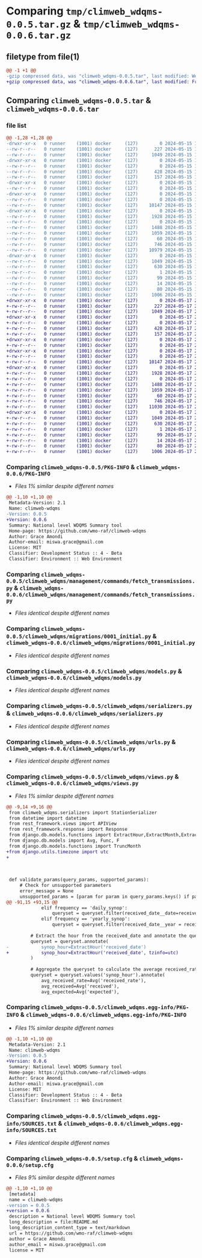 # Comparing `tmp/climweb_wdqms-0.0.5.tar.gz` & `tmp/climweb_wdqms-0.0.6.tar.gz`

## filetype from file(1)

```diff
@@ -1 +1 @@
-gzip compressed data, was "climweb_wdqms-0.0.5.tar", last modified: Wed May 15 11:55:07 2024, max compression
+gzip compressed data, was "climweb_wdqms-0.0.6.tar", last modified: Fri May 17 22:11:15 2024, max compression
```

## Comparing `climweb_wdqms-0.0.5.tar` & `climweb_wdqms-0.0.6.tar`

### file list

```diff
@@ -1,28 +1,28 @@
-drwxr-xr-x   0 runner    (1001) docker     (127)        0 2024-05-15 11:55:07.967765 climweb_wdqms-0.0.5/
--rw-r--r--   0 runner    (1001) docker     (127)      227 2024-05-15 11:55:02.000000 climweb_wdqms-0.0.5/MANIFEST.in
--rw-r--r--   0 runner    (1001) docker     (127)     1049 2024-05-15 11:55:07.967765 climweb_wdqms-0.0.5/PKG-INFO
-drwxr-xr-x   0 runner    (1001) docker     (127)        0 2024-05-15 11:55:07.967765 climweb_wdqms-0.0.5/climweb_wdqms/
--rw-r--r--   0 runner    (1001) docker     (127)        0 2024-05-15 11:55:02.000000 climweb_wdqms-0.0.5/climweb_wdqms/__init__.py
--rw-r--r--   0 runner    (1001) docker     (127)      428 2024-05-15 11:55:02.000000 climweb_wdqms-0.0.5/climweb_wdqms/admin.py
--rw-r--r--   0 runner    (1001) docker     (127)      157 2024-05-15 11:55:02.000000 climweb_wdqms-0.0.5/climweb_wdqms/apps.py
-drwxr-xr-x   0 runner    (1001) docker     (127)        0 2024-05-15 11:55:07.967765 climweb_wdqms-0.0.5/climweb_wdqms/management/
--rw-r--r--   0 runner    (1001) docker     (127)        0 2024-05-15 11:55:02.000000 climweb_wdqms-0.0.5/climweb_wdqms/management/__init__.py
-drwxr-xr-x   0 runner    (1001) docker     (127)        0 2024-05-15 11:55:07.967765 climweb_wdqms-0.0.5/climweb_wdqms/management/commands/
--rw-r--r--   0 runner    (1001) docker     (127)        0 2024-05-15 11:55:02.000000 climweb_wdqms-0.0.5/climweb_wdqms/management/commands/__init__.py
--rw-r--r--   0 runner    (1001) docker     (127)    10147 2024-05-15 11:55:02.000000 climweb_wdqms-0.0.5/climweb_wdqms/management/commands/fetch_transmissions.py
-drwxr-xr-x   0 runner    (1001) docker     (127)        0 2024-05-15 11:55:07.967765 climweb_wdqms-0.0.5/climweb_wdqms/migrations/
--rw-r--r--   0 runner    (1001) docker     (127)     1928 2024-05-15 11:55:02.000000 climweb_wdqms-0.0.5/climweb_wdqms/migrations/0001_initial.py
--rw-r--r--   0 runner    (1001) docker     (127)        0 2024-05-15 11:55:02.000000 climweb_wdqms-0.0.5/climweb_wdqms/migrations/__init__.py
--rw-r--r--   0 runner    (1001) docker     (127)     1488 2024-05-15 11:55:02.000000 climweb_wdqms-0.0.5/climweb_wdqms/models.py
--rw-r--r--   0 runner    (1001) docker     (127)     1059 2024-05-15 11:55:02.000000 climweb_wdqms-0.0.5/climweb_wdqms/serializers.py
--rw-r--r--   0 runner    (1001) docker     (127)       60 2024-05-15 11:55:02.000000 climweb_wdqms-0.0.5/climweb_wdqms/tests.py
--rw-r--r--   0 runner    (1001) docker     (127)      746 2024-05-15 11:55:02.000000 climweb_wdqms-0.0.5/climweb_wdqms/urls.py
--rw-r--r--   0 runner    (1001) docker     (127)    10979 2024-05-15 11:55:02.000000 climweb_wdqms-0.0.5/climweb_wdqms/views.py
-drwxr-xr-x   0 runner    (1001) docker     (127)        0 2024-05-15 11:55:07.967765 climweb_wdqms-0.0.5/climweb_wdqms.egg-info/
--rw-r--r--   0 runner    (1001) docker     (127)     1049 2024-05-15 11:55:07.000000 climweb_wdqms-0.0.5/climweb_wdqms.egg-info/PKG-INFO
--rw-r--r--   0 runner    (1001) docker     (127)      630 2024-05-15 11:55:07.000000 climweb_wdqms-0.0.5/climweb_wdqms.egg-info/SOURCES.txt
--rw-r--r--   0 runner    (1001) docker     (127)        1 2024-05-15 11:55:07.000000 climweb_wdqms-0.0.5/climweb_wdqms.egg-info/dependency_links.txt
--rw-r--r--   0 runner    (1001) docker     (127)       99 2024-05-15 11:55:07.000000 climweb_wdqms-0.0.5/climweb_wdqms.egg-info/requires.txt
--rw-r--r--   0 runner    (1001) docker     (127)       14 2024-05-15 11:55:07.000000 climweb_wdqms-0.0.5/climweb_wdqms.egg-info/top_level.txt
--rw-r--r--   0 runner    (1001) docker     (127)       80 2024-05-15 11:55:02.000000 climweb_wdqms-0.0.5/pyproject.toml
--rw-r--r--   0 runner    (1001) docker     (127)     1006 2024-05-15 11:55:07.971765 climweb_wdqms-0.0.5/setup.cfg
+drwxr-xr-x   0 runner    (1001) docker     (127)        0 2024-05-17 22:11:15.025694 climweb_wdqms-0.0.6/
+-rw-r--r--   0 runner    (1001) docker     (127)      227 2024-05-17 22:11:11.000000 climweb_wdqms-0.0.6/MANIFEST.in
+-rw-r--r--   0 runner    (1001) docker     (127)     1049 2024-05-17 22:11:15.025694 climweb_wdqms-0.0.6/PKG-INFO
+drwxr-xr-x   0 runner    (1001) docker     (127)        0 2024-05-17 22:11:15.021694 climweb_wdqms-0.0.6/climweb_wdqms/
+-rw-r--r--   0 runner    (1001) docker     (127)        0 2024-05-17 22:11:11.000000 climweb_wdqms-0.0.6/climweb_wdqms/__init__.py
+-rw-r--r--   0 runner    (1001) docker     (127)      428 2024-05-17 22:11:11.000000 climweb_wdqms-0.0.6/climweb_wdqms/admin.py
+-rw-r--r--   0 runner    (1001) docker     (127)      157 2024-05-17 22:11:11.000000 climweb_wdqms-0.0.6/climweb_wdqms/apps.py
+drwxr-xr-x   0 runner    (1001) docker     (127)        0 2024-05-17 22:11:15.021694 climweb_wdqms-0.0.6/climweb_wdqms/management/
+-rw-r--r--   0 runner    (1001) docker     (127)        0 2024-05-17 22:11:11.000000 climweb_wdqms-0.0.6/climweb_wdqms/management/__init__.py
+drwxr-xr-x   0 runner    (1001) docker     (127)        0 2024-05-17 22:11:15.025694 climweb_wdqms-0.0.6/climweb_wdqms/management/commands/
+-rw-r--r--   0 runner    (1001) docker     (127)        0 2024-05-17 22:11:11.000000 climweb_wdqms-0.0.6/climweb_wdqms/management/commands/__init__.py
+-rw-r--r--   0 runner    (1001) docker     (127)    10147 2024-05-17 22:11:11.000000 climweb_wdqms-0.0.6/climweb_wdqms/management/commands/fetch_transmissions.py
+drwxr-xr-x   0 runner    (1001) docker     (127)        0 2024-05-17 22:11:15.025694 climweb_wdqms-0.0.6/climweb_wdqms/migrations/
+-rw-r--r--   0 runner    (1001) docker     (127)     1928 2024-05-17 22:11:11.000000 climweb_wdqms-0.0.6/climweb_wdqms/migrations/0001_initial.py
+-rw-r--r--   0 runner    (1001) docker     (127)        0 2024-05-17 22:11:11.000000 climweb_wdqms-0.0.6/climweb_wdqms/migrations/__init__.py
+-rw-r--r--   0 runner    (1001) docker     (127)     1488 2024-05-17 22:11:11.000000 climweb_wdqms-0.0.6/climweb_wdqms/models.py
+-rw-r--r--   0 runner    (1001) docker     (127)     1059 2024-05-17 22:11:11.000000 climweb_wdqms-0.0.6/climweb_wdqms/serializers.py
+-rw-r--r--   0 runner    (1001) docker     (127)       60 2024-05-17 22:11:11.000000 climweb_wdqms-0.0.6/climweb_wdqms/tests.py
+-rw-r--r--   0 runner    (1001) docker     (127)      746 2024-05-17 22:11:11.000000 climweb_wdqms-0.0.6/climweb_wdqms/urls.py
+-rw-r--r--   0 runner    (1001) docker     (127)    11030 2024-05-17 22:11:11.000000 climweb_wdqms-0.0.6/climweb_wdqms/views.py
+drwxr-xr-x   0 runner    (1001) docker     (127)        0 2024-05-17 22:11:15.025694 climweb_wdqms-0.0.6/climweb_wdqms.egg-info/
+-rw-r--r--   0 runner    (1001) docker     (127)     1049 2024-05-17 22:11:15.000000 climweb_wdqms-0.0.6/climweb_wdqms.egg-info/PKG-INFO
+-rw-r--r--   0 runner    (1001) docker     (127)      630 2024-05-17 22:11:15.000000 climweb_wdqms-0.0.6/climweb_wdqms.egg-info/SOURCES.txt
+-rw-r--r--   0 runner    (1001) docker     (127)        1 2024-05-17 22:11:15.000000 climweb_wdqms-0.0.6/climweb_wdqms.egg-info/dependency_links.txt
+-rw-r--r--   0 runner    (1001) docker     (127)       99 2024-05-17 22:11:15.000000 climweb_wdqms-0.0.6/climweb_wdqms.egg-info/requires.txt
+-rw-r--r--   0 runner    (1001) docker     (127)       14 2024-05-17 22:11:15.000000 climweb_wdqms-0.0.6/climweb_wdqms.egg-info/top_level.txt
+-rw-r--r--   0 runner    (1001) docker     (127)       80 2024-05-17 22:11:11.000000 climweb_wdqms-0.0.6/pyproject.toml
+-rw-r--r--   0 runner    (1001) docker     (127)     1006 2024-05-17 22:11:15.025694 climweb_wdqms-0.0.6/setup.cfg
```

### Comparing `climweb_wdqms-0.0.5/PKG-INFO` & `climweb_wdqms-0.0.6/PKG-INFO`

 * *Files 1% similar despite different names*

```diff
@@ -1,10 +1,10 @@
 Metadata-Version: 2.1
 Name: climweb-wdqms
-Version: 0.0.5
+Version: 0.0.6
 Summary: National level WDQMS Summary tool
 Home-page: https://github.com/wmo-raf/climweb-wdqms
 Author: Grace Amondi
 Author-email: miswa.grace@gmail.com
 License: MIT
 Classifier: Development Status :: 4 - Beta
 Classifier: Environment :: Web Environment
```

### Comparing `climweb_wdqms-0.0.5/climweb_wdqms/management/commands/fetch_transmissions.py` & `climweb_wdqms-0.0.6/climweb_wdqms/management/commands/fetch_transmissions.py`

 * *Files identical despite different names*

### Comparing `climweb_wdqms-0.0.5/climweb_wdqms/migrations/0001_initial.py` & `climweb_wdqms-0.0.6/climweb_wdqms/migrations/0001_initial.py`

 * *Files identical despite different names*

### Comparing `climweb_wdqms-0.0.5/climweb_wdqms/models.py` & `climweb_wdqms-0.0.6/climweb_wdqms/models.py`

 * *Files identical despite different names*

### Comparing `climweb_wdqms-0.0.5/climweb_wdqms/serializers.py` & `climweb_wdqms-0.0.6/climweb_wdqms/serializers.py`

 * *Files identical despite different names*

### Comparing `climweb_wdqms-0.0.5/climweb_wdqms/urls.py` & `climweb_wdqms-0.0.6/climweb_wdqms/urls.py`

 * *Files identical despite different names*

### Comparing `climweb_wdqms-0.0.5/climweb_wdqms/views.py` & `climweb_wdqms-0.0.6/climweb_wdqms/views.py`

 * *Files 1% similar despite different names*

```diff
@@ -9,14 +9,16 @@
 from climweb_wdqms.serializers import StationSerializer
 from datetime import datetime
 from rest_framework.views import APIView
 from rest_framework.response import Response
 from django.db.models.functions import ExtractHour,ExtractMonth,ExtractYear
 from django.db.models import Avg, Func, F
 from django.db.models.functions import TruncMonth
+from django.utils.timezone import utc
+
 
 
 
 def validate_params(query_params, supported_params):
     # Check for unsupported parameters
     error_message = None
     unsupported_params = [param for param in query_params.keys() if param not in supported_params]
@@ -91,15 +93,15 @@
             elif frequency == 'daily_synop':
                 queryset = queryset.filter(received_date__date=received_date.date(), variable=variable).order_by('received_date__hour')
             elif frequency == 'yearly_synop':
                 queryset = queryset.filter(received_date__year = received_date.year, variable=variable).order_by('received_date__hour')
 
         # Extract the hour from the received_date and annotate the queryset
         queryset = queryset.annotate(
-            synop_hour=ExtractHour('received_date')
+            synop_hour=ExtractHour('received_date', tzinfo=utc)
         )
 
         # Aggregate the queryset to calculate the average received_rate for each synoptic hour
         queryset = queryset.values('synop_hour').annotate(
             avg_received_rate=Avg('received_rate'),
             avg_received=Avg('received'),
             avg_expected=Avg('expected'),
```

### Comparing `climweb_wdqms-0.0.5/climweb_wdqms.egg-info/PKG-INFO` & `climweb_wdqms-0.0.6/climweb_wdqms.egg-info/PKG-INFO`

 * *Files 1% similar despite different names*

```diff
@@ -1,10 +1,10 @@
 Metadata-Version: 2.1
 Name: climweb-wdqms
-Version: 0.0.5
+Version: 0.0.6
 Summary: National level WDQMS Summary tool
 Home-page: https://github.com/wmo-raf/climweb-wdqms
 Author: Grace Amondi
 Author-email: miswa.grace@gmail.com
 License: MIT
 Classifier: Development Status :: 4 - Beta
 Classifier: Environment :: Web Environment
```

### Comparing `climweb_wdqms-0.0.5/climweb_wdqms.egg-info/SOURCES.txt` & `climweb_wdqms-0.0.6/climweb_wdqms.egg-info/SOURCES.txt`

 * *Files identical despite different names*

### Comparing `climweb_wdqms-0.0.5/setup.cfg` & `climweb_wdqms-0.0.6/setup.cfg`

 * *Files 9% similar despite different names*

```diff
@@ -1,10 +1,10 @@
 [metadata]
 name = climweb-wdqms
-version = 0.0.5
+version = 0.0.6
 description = National level WDQMS Summary tool
 long_description = file:README.md
 long_description_content_type = text/markdown
 url = https://github.com/wmo-raf/climweb-wdqms
 author = Grace Amondi
 author_email = miswa.grace@gmail.com
 license = MIT
```

